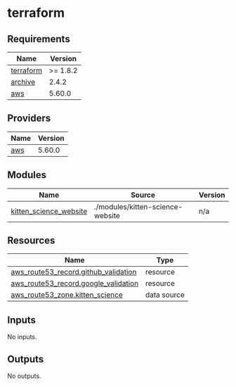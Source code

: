 # terraform

<!-- BEGINNING OF PRE-COMMIT-TERRAFORM DOCS HOOK -->
## Requirements

| Name | Version |
|------|---------|
| <a name="requirement_terraform"></a> [terraform](#requirement\_terraform) | >= 1.8.2 |
| <a name="requirement_archive"></a> [archive](#requirement\_archive) | 2.4.2 |
| <a name="requirement_aws"></a> [aws](#requirement\_aws) | 5.60.0 |

## Providers

| Name | Version |
|------|---------|
| <a name="provider_aws"></a> [aws](#provider\_aws) | 5.60.0 |

## Modules

| Name | Source | Version |
|------|--------|---------|
| <a name="module_kitten_science_website"></a> [kitten\_science\_website](#module\_kitten\_science\_website) | ./modules/kitten-science-website | n/a |

## Resources

| Name | Type |
|------|------|
| [aws_route53_record.github_validation](https://registry.terraform.io/providers/hashicorp/aws/5.60.0/docs/resources/route53_record) | resource |
| [aws_route53_record.google_validation](https://registry.terraform.io/providers/hashicorp/aws/5.60.0/docs/resources/route53_record) | resource |
| [aws_route53_zone.kitten_science](https://registry.terraform.io/providers/hashicorp/aws/5.60.0/docs/data-sources/route53_zone) | data source |

## Inputs

No inputs.

## Outputs

No outputs.
<!-- END OF PRE-COMMIT-TERRAFORM DOCS HOOK -->
